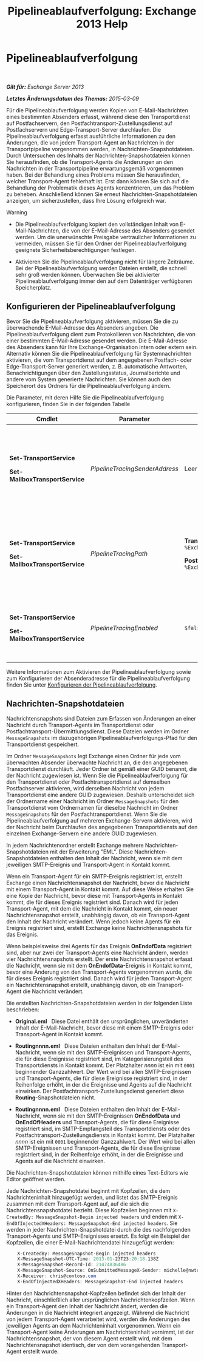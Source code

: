 ﻿---
title: 'Pipelineablaufverfolgung: Exchange 2013 Help'
TOCTitle: Pipelineablaufverfolgung
ms:assetid: e7780499-9a6f-48b1-aea8-df88ecd8b18a
ms:mtpsurl: https://technet.microsoft.com/de-de/library/Bb125018(v=EXCHG.150)
ms:contentKeyID: 52062922
ms.date: 04/24/2018
mtps_version: v=EXCHG.150
ms.translationtype: HT
---

# Pipelineablaufverfolgung

 

_**Gilt für:** Exchange Server 2013_

_**Letztes Änderungsdatum des Themas:** 2015-03-09_

Für die Pipelineablaufverfolgung werden Kopien von E-Mail-Nachrichten eines bestimmten Absenders erfasst, während diese den Transportdienst auf Postfachservern, den Postfachtransport-Zustellungsdienst auf Postfachservern und Edge-Transport-Server durchlaufen. Die Pipelineablaufverfolgung erfasst ausführliche Informationen zu den Änderungen, die von jedem Transport-Agent an Nachrichten in der Transportpipeline vorgenommen werden, in Nachrichten-Snapshotdateien. Durch Untersuchen des Inhalts der Nachrichten-Snapshotdateien können Sie herausfinden, ob die Transport-Agents die Änderungen an den Nachrichten in der Transportpipeline erwartungsgemäß vorgenommen haben. Bei der Behandlung eines Problems müssen Sie herausfinden, welcher Transport-Agent fehlerhaft ist. Erst dann können Sie sich auf die Behandlung der Problematik dieses Agents konzentrieren, um das Problem zu beheben. Anschließend können Sie erneut Nachrichten-Snapshotdateien anzeigen, um sicherzustellen, dass Ihre Lösung erfolgreich war.


> [!WARNING]
> <UL>
> <LI>
> <P>Die Pipelineablaufverfolgung kopiert den vollständigen Inhalt von E-Mail-Nachrichten, die von der E-Mail-Adresse des Absenders gesendet werden. Um die unerwünschte Preisgabe vertraulicher Informationen zu vermeiden, müssen Sie für den Ordner der Pipelineablaufverfolgung geeignete Sicherheitsberechtigungen festlegen.</P>
> <LI>
> <P>Aktivieren Sie die Pipelineablaufverfolgung nicht für längere Zeiträume. Bei der Pipelineablaufverfolgung werden Dateien erstellt, die schnell sehr groß werden können. Überwachen Sie bei aktivierter Pipelineablaufverfolgung immer den auf dem Datenträger verfügbaren Speicherplatz.</P></LI></UL>



## Konfigurieren der Pipelineablaufverfolgung

Bevor Sie die Pipelineablaufverfolgung aktivieren, müssen Sie die zu überwachende E-Mail-Adresse des Absenders angeben. Die Pipelineablaufverfolgung dient zum Protokollieren von Nachrichten, die von einer bestimmten E-Mail-Adresse gesendet werden. Die E-Mail-Adresse des Absenders kann für Ihre Exchange-Organisation intern oder extern sein. Alternativ können Sie die Pipelineablaufverfolgung für Systemnachrichten aktivieren, die vom Transportdienst auf dem angegebenen Postfach- oder Edge-Transport-Server generiert werden, z. B. automatische Antworten, Benachrichtigungen über den Zustellungsstatus, Journalberichte und andere vom System generierte Nachrichten. Sie können auch den Speicherort des Ordners für die Pipelineablaufverfolgung ändern.

Die Parameter, mit deren Hilfe Sie die Pipelineablaufverfolgung konfigurieren, finden Sie in der folgenden Tabelle


<table>
<colgroup>
<col style="width: 25%" />
<col style="width: 25%" />
<col style="width: 25%" />
<col style="width: 25%" />
</colgroup>
<thead>
<tr class="header">
<th>Cmdlet</th>
<th>Parameter</th>
<th>Standardwert</th>
<th>Beschreibung</th>
</tr>
</thead>
<tbody>
<tr class="odd">
<td><p><strong>Set-TransportService</strong></p>
<p><strong>Set-MailboxTransportService</strong></p></td>
<td><p><em>PipelineTracingSenderAddress</em></p></td>
<td><p>Leer (<code>$null</code>)</p></td>
<td><p>Geben Sie die E-Mail-Adresse des Absenders an, die Sie überwachen möchten.</p>
<p>Geben Sie den Wert &quot;&lt;&gt;&quot; zum Überwachen vom System generierter Nachrichten an, die vom angegebenen Transportdienst auf dem Server gesendet werden.</p></td>
</tr>
<tr class="even">
<td><p><strong>Set-TransportService</strong></p>
<p><strong>Set-MailboxTransportService</strong></p></td>
<td><p><em>PipelineTracingPath</em></p></td>
<td><p><strong>Transportdienst</strong> <code>%ExchangeInstallPath%TransportRoles\Logs\Hub\PipelineTracing</code></p>
<p><strong>Postfachtransportdienst</strong> <code>%ExchangeInstallPath%TransportRoles\Logs\Mailbox\PipelineTracing</code></p></td>
<td><p>Der Pfad muss sich auf dem lokalen Server befinden. UNC-Pfade werden nicht unterstützt.</p>
<p>Der angegebene Pfad enthält den Ordner <code>MessageSnapshots</code>, in dem die Pipelineablaufverfolgungsdateien gespeichert werden.</p></td>
</tr>
<tr class="odd">
<td><p><strong>Set-TransportService</strong></p>
<p><strong>Set-MailboxTransportService</strong></p></td>
<td><p><em>PipelineTracingEnabled</em></p></td>
<td><p><code>$false</code></p></td>
<td><p>Sie können die Pipelineablaufverfolgung nur für den angegebenen Transportdienst auf dem Server aktivieren, nachdem Sie die zu überwachende Absenderadresse konfiguriert haben.</p></td>
</tr>
</tbody>
</table>


Weitere Informationen zum Aktivieren der Pipelineablaufverfolgung sowie zum Konfigurieren der Absenderadresse für die Pipelineablaufverfolgung finden Sie unter [Konfigurieren der Pipelineablaufverfolgung](configure-pipeline-tracing-exchange-2013-help.md).

## Nachrichten-Snapshotdateien

Nachrichtensnapshots sind Dateien zum Erfassen von Änderungen an einer Nachricht durch Transport-Agents im Transportdienst oder Postfachtransport-Übermittlungsdienst. Diese Dateien werden im Ordner `MessageSnapshots` im dazugehörigen Pipelineablaufverfolgungs-Pfad für den Transportdienst gespeichert.

Im Ordner `MessageSnapshots` legt Exchange einen Ordner für jede vom überwachten Absender überwachte Nachricht an, die den angegebenen Transportdienst durchläuft. Jeder Ordner ist gemäß einer GUID benannt, die der Nachricht zugewiesen ist. Wenn Sie die Pipelineablaufverfolgung für den Transportdienst oder Postfachtransportdienst auf demselben Postfachserver aktivieren, wird derselben Nachricht von jedem Transportdienst eine andere GUID zugewiesen. Deshalb unterscheidet sich der Ordnername einer Nachricht im Ordner `MessageSnapshots` für den Transportdienst vom Ordnernamen für dieselbe Nachricht im Ordner `MessageSnapshots` für den Postfachtransportdienst. Wenn Sie die Pipelineablaufverfolgung auf mehreren Exchange-Servern aktivieren, wird der Nachricht beim Durchlaufen des angegebenen Transportdiensts auf den einzelnen Exchange-Servern eine andere GUID zugewiesen.

In jedem Nachrichtenordner erstellt Exchange mehrere Nachrichten-Snapshotdateien mit der Erweiterung "EML". Diese Nachrichten-Snapshotdateien enthalten den Inhalt der Nachricht, wenn sie mit dem jeweiligen SMTP-Ereignis und Transport-Agent in Kontakt kommt.

Wenn ein Transport-Agent für ein SMTP-Ereignis registriert ist, erstellt Exchange einen Nachrichtensnapshot der Nachricht, bevor die Nachricht mit einem Transport-Agent in Kontakt kommt. Auf diese Weise erhalten Sie eine Kopie der Nachricht, bevor diese mit Transport-Agents in Kontakt kommt, die für dieses Ereignis registriert sind. Danach wird für jeden Transport-Agent, mit dem die Nachricht in Kontakt kommt, ein neuer Nachrichtensnapshot erstellt, unabhängig davon, ob ein Transport-Agent den Inhalt der Nachricht verändert. Wenn jedoch keine Agents für ein Ereignis registriert sind, erstellt Exchange keine Nachrichtensnapshots für das Ereignis.

Wenn beispielsweise drei Agents für das Ereignis **OnEndofData** registriert sind, aber nur zwei der Transport-Agents eine Nachricht ändern, werden vier Nachrichtensnapshots erstellt. Der erste Nachrichtensnapshot erfasst die Nachricht, wenn sie mit dem **OnEndofData**-Ereignis in Kontakt kommt, bevor eine Änderung von den Transport-Agents vorgenommen wurde, die für dieses Ereignis registriert sind. Danach wird für jeden Transport-Agent ein Nachrichtensnapshot erstellt, unabhängig davon, ob ein Transport-Agent die Nachricht verändert.

Die erstellten Nachrichten-Snapshotdateien werden in der folgenden Liste beschrieben:

  - **Original.eml**   Diese Datei enthält den ursprünglichen, unveränderten Inhalt der E-Mail-Nachricht, bevor diese mit einem SMTP-Ereignis oder Transport-Agent in Kontakt kommt.

  - **Routingnnnn.eml**   Diese Dateien enthalten den Inhalt der E-Mail-Nachricht, wenn sie mit den SMTP-Ereignissen und Transport-Agents, die für diese Ereignisse registriert sind, im Kategorisierungsteil des Transportdiensts in Kontakt kommt. Der Platzhalter *nnnn* ist ein mit `0001` beginnender Ganzzahlwert. Der Wert wird bei allen SMTP-Ereignissen und Transport-Agents, die für diese Ereignisse registriert sind, in der Reihenfolge erhöht, in der die Ereignisse und Agents auf die Nachricht einwirken. Der Postfachtransport-Zustellungsdienst generiert diese **Routing**-Snapshotdateien nicht.

  - **Routingnnnn.eml**   Diese Dateien enthalten den Inhalt der E-Mail-Nachricht, wenn sie mit den SMTP-Ereignissen **OnEndofData** und **OnEndOfHeaders** und Transport-Agents, die für diese Ereignisse registriert sind, im SMTP-Empfangsteil des Transportdiensts oder des Postfachtransport-Zustellungsdiensts in Kontakt kommt. Der Platzhalter *nnnn* ist ein mit `0001` beginnender Ganzzahlwert. Der Wert wird bei allen SMTP-Ereignissen und Transport-Agents, die für diese Ereignisse registriert sind, in der Reihenfolge erhöht, in der die Ereignisse und Agents auf die Nachricht einwirken.

Die Nachrichten-Snapshotdateien können mithilfe eines Text-Editors wie Editor geöffnet werden.

Jede Nachrichten-Snapshotdatei beginnt mit Kopfzeilen, die dem Nachrichteninhalt hinzugefügt werden, und listet das SMTP-Ereignis zusammen mit dem Transport-Agent auf, auf die sich die Nachrichtensnapshotdatei bezieht. Diese Kopfzeilen beginnen mit `X-CreatedBy: MessageSnapshot-Begin injected headers` und enden mit `X-EndOfInjectedXHeaders: MessageSnapshot-End injected headers`. Sie werden in jeder Nachrichten-Snapshotdatei durch die des nachfolgenden Transport-Agents und SMTP-Ereignisses ersetzt. Es folgt ein Beispiel der Kopfzeilen, die einer E-Mail-Nachrichtendatei hinzugefügt werden:

```powershell
    X-CreatedBy: MessageSnapshot-Begin injected headers
    X-MessageSnapshot-UTC-Time: 2013-01-23T23:20:18.138Z
    X-MessageSnapshot-Record-Id: 21474836486
    X-MessageSnapshot-Source: OnSubmittedMessageX-Sender: michelle@nwtraders.com
    X-Receiver: chris@contoso.com
    X-EndOfInjectedXHeaders: MessageSnapshot-End injected headers
```

Hinter den Nachrichtensnapshot-Kopfzeilen befindet sich der Inhalt der Nachricht, einschließlich aller ursprünglichen Nachrichtenkopfzeilen. Wenn ein Transport-Agent den Inhalt der Nachricht ändert, werden die Änderungen in die Nachricht integriert angezeigt. Während die Nachricht von jedem Transport-Agent verarbeitet wird, werden die Änderungen des jeweiligen Agents an dem Nachrichteninhalt vorgenommen. Wenn ein Transport-Agent keine Änderungen am Nachrichteninhalt vornimmt, ist der Nachrichtensnapshot, der von diesem Agent erstellt wird, mit dem Nachrichtensnapshot identisch, der von dem vorangehenden Transport-Agent erstellt wurde.

